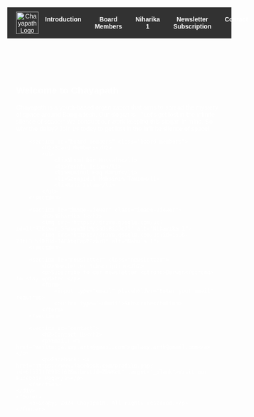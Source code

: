 
<html lang="en">
<head>
    <meta charset="UTF-8">
    <meta name="viewport" content="width=device-width, initial-scale=1.0">
    <title>Chayapath</title>
    <style>
        body {
            margin: 0;
            font-family: Arial, sans-serif;
            background-image: url('https://news.uchicago.edu/sites/default/files/styles/social_large/public/2021-06/2021_black_hole.jpg');
            background-size: cover;
            background-attachment: fixed;
            color: white;
        }
        header {
            background-color: rgba(0, 0, 0, 0.8);
            padding: 10px 20px;
            display: flex;
            align-items: center;
            justify-content: space-between;
        }
        header img {
            height: 50px;
        }
        nav {
            display: flex;
        }
        nav a {
            color: white;
            text-decoration: none;
            margin: 0 15px;
            font-weight: bold;
        }
        nav a:hover {
            text-decoration: underline;
        }
        .container {
            padding: 20px;
        }
        .board-members {
            margin-top: 20px;
        }
        .board-members ul {
            list-style: none;
            padding: 0;
        }
        .board-members li {
            margin: 5px 0;
        }
        .image-viewer, .newsletter {
            margin-top: 30px;
        }
        .image-viewer img {
            width: 100%;
            max-width: 600px;
            display: block;
            margin: 10px auto;
        }
        footer {
            text-align: center;
            padding: 20px;
            background-color: rgba(0, 0, 0, 0.8);
        }
        footer a {
            color: #00f;
            text-decoration: none;
        }
        footer a:hover {
            text-decoration: underline;
        }
    </style>
</head>
<body>
    <header>
        <img src="https://drive.google.com/uc?id=1KdLRXp6efbQxAmUZh7PmWKDWN1cm7AHn" alt="Chayapath Logo">
        <nav>
            <a href="#introduction">Introduction</a>
            <a href="#board-members">Board Members</a>
            <a href="#image-viewer">Niharika 1</a>
            <a href="#newsletter">Newsletter Subscription</a>
            <a href="#contact">Contact</a>
        </nav>
    </header>
    <div class="container">
        <section id="introduction">
            <h1>Welcome to Chayapath</h1>
            <p>Chayapath is a youth-based organization that aims to spread the mystery of space around Bangladesh. Our slogan is - "Let's get lost in the infinite silence of space!" We conduct our work keeping this slogan in mind. So why the delay? Join us today to get lost in the infinite silence of space!</p>
        </section>

        <section id="board-members" class="board-members">
            <h2>Board Members</h2>
            <ul>
                <li>Ahnad bin Hossain</li>
                <li>Yashfi Islam</li>
                <li>Muminul Haq Maruf</li>
                <li>Sanajidul Mohsinin Tamim</li>
                <li>Rafi Islam</li>
            </ul>
        </section>

        <section id="image-viewer" class="image-viewer">
            <h2>Niharika 1</h2>
            <img src="https://drive.google.com/uc?id=1lrR3Ksxor_5Fmvgw1FLMpS3OsBiJJc72" alt="Niharika 1">
            <img src="https://drive.google.com/uc?id=15Db-7JtL3LNiDfUd-JAEAtqEWpPFzbrO" alt="Nebula 1">
        </section>

        <section id="newsletter" class="newsletter">
            <h2>Newsletter Subscription</h2>
            <p>Subscribe to our newsletter <strong>Darwin</strong> to stay updated:</p>
            <form>
                <input type="email" placeholder="Enter your email" required>
                <button type="submit">Subscribe</button>
            </form>
        </section>

        <section id="contact">
            <h2>Contact Us</h2>
            <p>Email: <a href="mailto:galaxy.artk@gmail.com">galaxy.artk@gmail.com</a></p>
            <p>Facebook: <a href="https://www.facebook.com/profile.php?id=61557178986162&mibextid=ZbWKwL" target="_blank">Visit our Facebook Page</a></p>
        </section>
    </div>
    <footer>
        <p>&copy; 2024 Chayapath. All rights reserved.</p>
    </footer>
</body>
</html>
